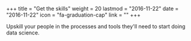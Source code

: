 +++
title = "Get the skills"
weight = 20
lastmod = "2016-11-22"
date = "2016-11-22"
icon = "fa-graduation-cap"
link = ""
+++

Upskill your people in the processes and tools they'll need to start doing data science.